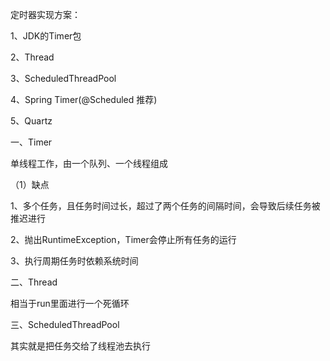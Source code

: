 定时器实现方案：

1、JDK的Timer包

2、Thread

3、ScheduledThreadPool

4、Spring Timer(@Scheduled 推荐)

5、Quartz





一、Timer

单线程工作，由一个队列、一个线程组成

（1）缺点

1、多个任务，且任务时间过长，超过了两个任务的间隔时间，会导致后续任务被推迟进行

2、抛出RuntimeException，Timer会停止所有任务的运行

3、执行周期任务时依赖系统时间



二、Thread

相当于run里面进行一个死循环



三、ScheduledThreadPool

其实就是把任务交给了线程池去执行